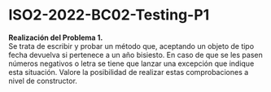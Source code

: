 # ISO2-2022-BC02-Testing-P1

**Realización del Problema 1.**  
Se trata de escribir y probar un método que, aceptando un objeto de tipo fecha devuelva si
pertenece a un año bisiesto. En caso de que se les pasen números negativos o letra se tiene que
lanzar una excepción que indique esta situación. Valore la posibilidad de realizar estas
comprobaciones a nivel de constructor.
